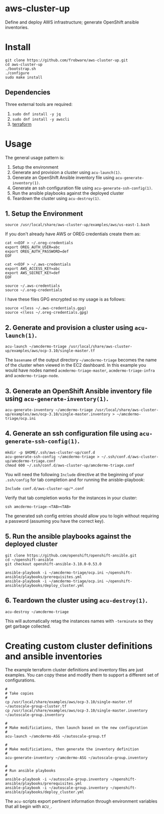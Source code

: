 # aws-cluster-up

Define and deploy AWS infrastructure; generate OpenShift ansible inventories.

# Install

	git clone https://github.com/frobware/aws-cluster-up.git
	cd aws-cluster-up
	./bootstrap.sh
	./configure
	sudo make install

## Dependencies

Three external tools are required:

1. `sudo dnf install -y jq`
2. `sudo dnf install -y awscli`
3. [terraform](https://www.terraform.io/intro/getting-started/install.html#installing-terraform)

# Usage

The general usage pattern is:

1. Setup the environment
2. Generate and provision a cluster using `acu-launch(1)`.
3. Generate an OpenShift Ansible inventory file using `acu-generate-inventory(1)`.
4. Generate an ssh configuration file using `acu-generate-ssh-config(1)`.
5. Run the ansible playbooks against the deployed cluster
6. Teardown the cluster using `acu-destroy(1)`.

## 1. Setup the Environment

	source /usr/local/share/aws-cluster-up/examples/aws/us-east-1.bash

If you don't already have AWS or OREG credentials create them as:

	cat <<EOF > ~/.oreg-credentials
	export OREG_AUTH_USER=abc
	export OREG_AUTH_PASSWORD=def
	EOF

	cat <<EOF > ~/.aws-credentials
	export AWS_ACCESS_KEY=abc
	export AWS_SECRET_KEY=def
	EOF

	source ~/.aws-credentials
	source ~/.oreg-credentials

I have these files GPG encrypted so my usage is as follows:

	source <(less ~/.aws-credentials.gpg)
	source <(less ~/.oreg-credentials.gpg)

## 2. Generate and provision a cluster using `acu-launch(1)`.

	acu-launch ~/amcdermo-triage /usr/local/share/aws-cluster-up/examples/aws/ocp-3.10/single-master.tf

The `basename` of the output directory `~/amcdermo-triage` becomes the
name of the cluster when viewed in the EC2 dashboard. In this example
you would have nodes named `acmdermo-triage-master`,
`acmdermo-triage-infra` and `acmdermo-triage-node`.

## 3. Generate an OpenShift Ansible inventory file using `acu-generate-inventory(1)`.

	acu-generate-inventory ~/amcdermo-triage /usr/local/share/aws-cluster-up/examples/aws/ocp-3.10/single-master.inventory > ~/amcdermo-triage/ocp.ini

## 4. Generate an ssh configuration file using `acu-generate-ssh-config(1)`.

	mkdir -p $HOME/.ssh/aws-cluster-up/conf.d
	acu-generate-ssh-config ~/amcdermo-triage > ~/.ssh/conf.d/aws-cluster-up/amcdermo-triage.conf
	chmod 600 ~/.ssh/conf.d/aws-cluster-up/amcdermo-triage.conf

You will need the following `Include` directive at the beginning of
your `.ssh/config` for tab completion and for running the
anisble-playbook:

	Include conf.d/aws-cluster-up/*.conf

Verify that tab completion works for the instances in your cluster:

	ssh amcdermo-triage-<TAB><TAB>

The generated ssh config entries should allow you to login without
requiring a password (assuming you have the correct key).

## 5. Run the ansible playbooks against the deployed cluster

	git clone https://github.com/openshift/openshift-ansible.git
	cd ~/openshift-ansible
	git checkout openshift-ansible-3.10.0-0.53.0

	ansible-playbook -i ~/amcdermo-triage/ocp.ini ~/openshift-ansible/playbooks/prerequisites.yml
	ansible-playbook -i ~/amcdermo-triage/ocp.ini ~/openshift-ansible/playbooks/deploy_cluster.yml

## 6. Teardown the cluster using `acu-destroy(1)`.

	acu-destroy ~/amcdermo-triage

This will automatically retag the instances names with `-terminate` so
they get garbage collected.

# Creating custom cluster definitions and ansible inventories

The example terraform cluster definitions and inventory files are just
examples. You can copy these and modify them to support a different
set of configurations.

	#
	# Take copies
	#
	cp /usr/local/share/examples/aws/ocp-3.10/single-master.tf ~/autoscale-group-cluster.tf
	cp /usr/local/share/examples/aws/ocp-3.10/single-master.inventory ~/autoscale-group.inventory

	#
	# Make modificiations, then launch based on the new configuration
	#
	acu-launch ~/amcdermo-ASG ~/autoscale-group.tf

	#
	# Make modificiations, then generate the inventory definition
	#
	acu-generate-inventory ~/amcdermo-ASG ~/autoscale-group.inventory

	#
	# Run ansible playbooks
	#
	ansible-playbook -i ~/autoscale-group.inventory ~/openshift-ansible/playbooks/prerequisites.yml
	ansible-playbook -i ~/autoscale-group.inventory ~/openshift-ansible/playbooks/deploy_cluster.yml

The `acu-`scripts export pertinent information through environment
variables that all begin with `ACU_`.
